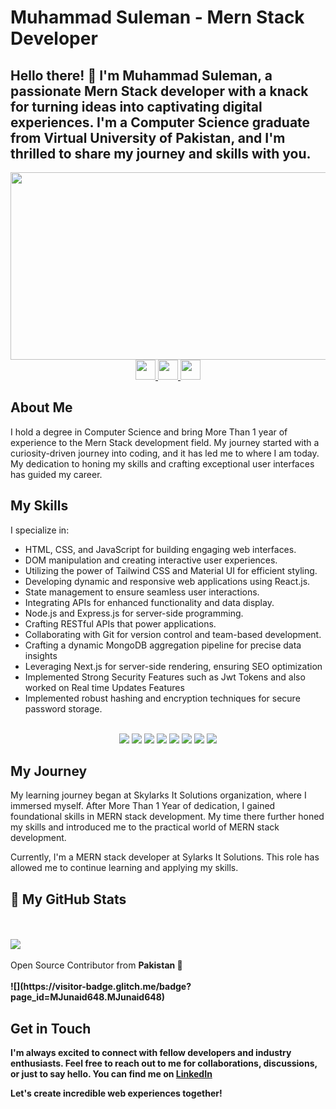 # Muhammad Suleman - Mern Stack Developer

Hello there! 👋 I'm Muhammad Suleman, a passionate Mern Stack developer with a knack for turning ideas into captivating digital experiences. I'm a Computer Science graduate from Virtual University of Pakistan, and I'm thrilled to share my journey and skills with you.
---
<div align="center">
  <img src="https://media.giphy.com/media/dWesBcTLavkZuG35MI/giphy.gif" width="600" height="300"/>
</div>
<div id="badges"align="center">
  <a href="https://api.whatsapp.com/send?phone=923185867728">
    <img width="32" height="32" src="https://web.whatsapp.com/favicon-64x64.ico" />
</a>
<a href="https://www.linkedin.com/in/muhammad-suleman-429031248/">
    <img width="32" height="32" src="https://static-exp1.licdn.com/sc/h/al2o9zrvru7aqj8e1x2rzsrca" />
</a>

<a href="mailto:sulemanroy858755@gmail.com">
    <img width="32" height="32" src="https://ssl.gstatic.com/ui/v1/icons/mail/rfr/gmail.ico" />
</a>
</div>

## About Me

I hold a degree in Computer Science and bring More Than 1 year of experience to the Mern Stack development field. My journey started with a curiosity-driven journey into coding, and it has led me to where I am today. My dedication to honing my skills and crafting exceptional user interfaces has guided my career.


## My Skills

I specialize in:

- HTML, CSS, and JavaScript for building engaging web interfaces.
- DOM manipulation and creating interactive user experiences.
- Utilizing the power of Tailwind CSS and Material UI for efficient styling.
- Developing dynamic and responsive web applications using React.js.
- State management to ensure seamless user interactions.
- Integrating APIs for enhanced functionality and data display.
- Node.js and Express.js for server-side programming.
- Crafting RESTful APIs that power applications.
- Collaborating with Git for version control and team-based development.
- Crafting a dynamic MongoDB aggregation pipeline for precise data insights
- Leveraging Next.js for server-side rendering, ensuring SEO optimization
- Implemented Strong Security Features such as Jwt Tokens and also worked on Real time Updates Features
- Implemented robust hashing and encryption techniques for secure password storage.

<br>
   <!--https://github.com/alexandresanlim/Badges4-README.md-Profile/blob/master/README.md-->
<div align="center">
    <img src="https://img.shields.io/badge/HTML5-E34F26?style=for-the-badge&logo=html5&logoColor=white" />
    <img src="https://img.shields.io/badge/CSS3-1572B6?style=for-the-badge&logo=css3&logoColor=white" />
    <img src="https://img.shields.io/badge/JavaScript-F7DF1E?style=for-the-badge&logo=javascript&logoColor=black" />
    <img src="https://img.shields.io/badge/React-61DAFB?style=for-the-badge&logo=react&logoColor=white" />
    <img src="https://img.shields.io/badge/Tailwind_CSS-38B2AC?style=for-the-badge&logo=tailwind-css&logoColor=white" />
    <img src="https://img.shields.io/badge/Node.js-339933?style=for-the-badge&logo=node-dot-js&logoColor=white" />
    <img src="https://img.shields.io/badge/NPM-CB3837?style=for-the-badge&logo=npm&logoColor=white" />
    <img src="https://img.shields.io/badge/Express.js-000000?style=for-the-badge&logo=express&logoColor=white" />
</div>

## My Journey

My learning journey began at Skylarks It Solutions organization, where I immersed myself. After More Than 1 Year of dedication, I gained foundational skills in MERN stack development. My time there further honed my skills and introduced me to the practical world of MERN stack development.

Currently, I'm a MERN stack developer at Sylarks It Solutions. This role has allowed me to continue learning and applying my skills.



## <summary>📝 My GitHub Stats</summary>
<br>


<br>
<img align="center"  src="https://github-readme-stats.vercel.app/api/top-langs/?username=muhammadsulemanroy
&layout=compact&theme=gotham&count_private=true&include_all_commits=true" />
<br><br>
Open Source Contributor from <b>Pakistan<b> 💚
    <br><br>
![](https://visitor-badge.glitch.me/badge?page_id=MJunaid648.MJunaid648)
<br>

## Get in Touch

I'm always excited to connect with fellow developers and industry enthusiasts. Feel free to reach out to me for collaborations, discussions, or just to say hello. You can find me on [LinkedIn](https://www.linkedin.com/in/muhammad-suleman-429031248/)

Let's create incredible web experiences together!
